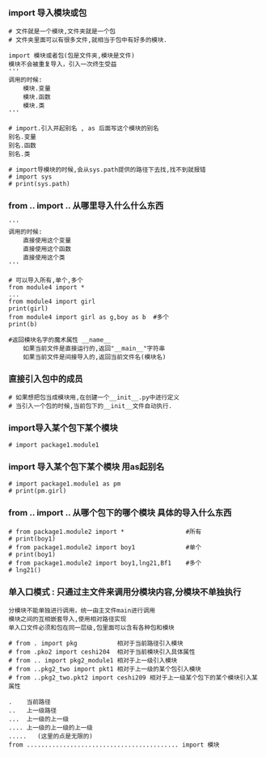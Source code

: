 ### import 导入模块或包  
```
# 文件就是一个模块,文件夹就是一个包
# 文件夹里面可以有很多文件,就相当于包中有好多的模块.

import 模块或者包(包是文件夹,模块是文件)
模块不会被重复导入，引入一次终生受益
'''
调用的时候:
	模块.变量
	模块.函数
	模块.类
'''

# import.引入并起别名 , as 后面写这个模块的别名
别名.变量
别名.函数
别名.类

# import导模块的时候,会从sys.path提供的路径下去找,找不到就报错
# import sys
# print(sys.path)

```

### from .. import .. 从哪里导入什么什么东西 

```
'''
调用的时候:
	直接使用这个变量
	直接使用这个函数
	直接使用这个类
'''

# 可以导入所有,单个,多个
from module4 import *
...
from module4 import girl  
print(girl)
from module4 import girl as g,boy as b  #多个
print(b)

#返回模块名字的魔术属性 __name__
    如果当前文件是直接运行的,返回"__main__"字符串
    如果当前文件是间接导入的,返回当前文件名(模块名)
```
### 直接引入包中的成员 
```
# 如果想把包当成模块用,在创建一个__init__.py中进行定义
# 当引入一个包的时候,当前包下的__init__文件自动执行.
```
### import导入某个包下某个模块 
```
# import package1.module1
```
### import 导入某个包下某个模块 用as起别名

```
# import package1.module1 as pm
# print(pm.girl)
```
### from .. import .. 从哪个包下的哪个模块 具体的导入什么东西
```
# from package1.module2 import * 			   	 #所有
# print(boy1)
# from package1.module2 import boy1 			 #单个
# print(boy1)
# from package1.module2 import boy1,lng21,Bf1	 #多个
# lng21()
```
### 单入口模式 : 只通过主文件来调用分模块内容,分模块不单独执行
```
分模块不能单独进行调用，统一由主文件main进行调用
模块之间的互相嵌套导入,使用相对路径实现
单入口文件必须和包在同一层级,包里面可以含有各种包和模块
```
```
# from . import pkg           相对于当前路径引入模块
# from .pko2 import ceshi204  相对于当前模块引入具体属性
# from .. import pkg2_module1 相对于上一级引入模块
# from ..pkg2_two import pkt1 相对于上一级的某个包引入模块
# from ..pkg2_two.pkt2 import ceshi209 相对于上一级某个包下的某个模块引入某属性
```

```
.    当前路径
..   上一级路径
...  上一级的上一级
.... 上一级的上一级的上一级
.....   (这里的点是无限的)
from .......................................... import 模块
```

